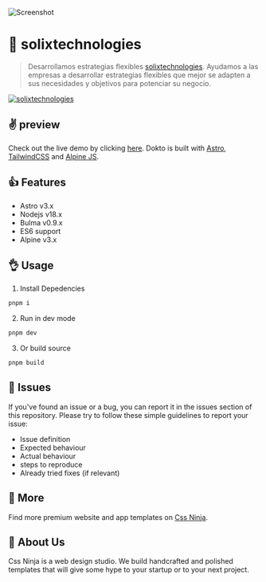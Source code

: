 ![Screenshot](https://solix.pe/static/images/logo.png "SOILIXTECHNOLOGIES")

# 👋 solixtechnologies
> Desarrollamos estrategias flexibles [solixtechnologies](https://solixtechnologies.com).
> Ayudamos a las empresas a desarrollar estrategias flexibles que mejor se adapten a sus necesidades y objetivos para potenciar su negocio.


[![solixtechnologies](https://img.shields.io/discord/785473098069311510?label=join%20us%20on%20discord&color=6944EC)](https://solixtechnologies.com)

## ✌️ preview

Check out the live demo by clicking [here](https://dokto.cssninja.io). 
Dokto is built with [Astro](https://astro.build), [TailwindCSS](https://tailwindcss.com/) and [Alpine JS](https://github.com/alpinejs/alpine).

## 👍 Features

* Astro v3.x
* Nodejs v18.x
* Bulma v0.9.x
* ES6 support
* Alpine v3.x

## 👌 Usage

1. Install Depedencies

```sh
pnpm i
```

2. Run in dev mode

```sh
pnpm dev
```

3. Or build source

```sh
pnpm build
```

## 🍔 Issues

If you've found an issue or a bug, you can report it in the issues section of this repository. Please try to follow these simple guidelines to report your issue:

* Issue definition
* Expected behaviour
* Actual behaviour
* steps to reproduce
* Already tried fixes (if relevant)

## 🎉 More

Find more premium website and app templates on [Css Ninja](https://cssninja.io/).

## 🚀 About Us

Css Ninja is a web design studio. We build handcrafted and polished templates that will give some hype to your startup or to your next project.
